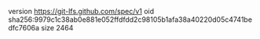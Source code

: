 version https://git-lfs.github.com/spec/v1
oid sha256:9979c1c38ab0e881e052ffdfdd2c98105b1afa38a40220d05c4741bedfc7606a
size 2464
